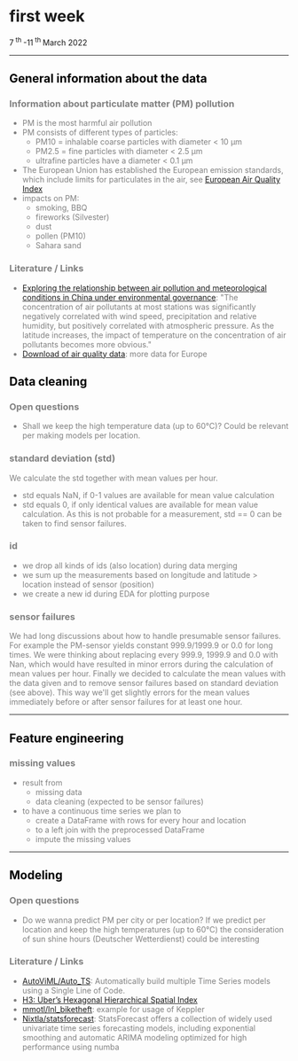 # first week
7<sup> th </sup>-11<sup> th </sup> March 2022

---
## <span style="color:black"> __General information about the data__ </span>
<span style="color:grey">

### __Information about particulate matter (PM) pollution__

* PM is the most harmful air pollution
* PM consists of different types of particles:
    * PM10 = inhalable coarse particles with diameter < 10 µm
    * PM2.5 = fine particles with diameter < 2.5 µm
    * ultrafine particles have a diameter < 0.1 µm
* The European Union has established the European emission standards, which include limits for particulates in the air, see [European Air Quality Index](https://www.eea.europa.eu/themes/air/air-quality-index)
* impacts on PM:
    * smoking, BBQ
    * fireworks (Silvester)
    * dust
    * pollen (PM10)
    * Sahara sand

### __Literature / Links__

* [Exploring the relationship between air pollution and meteorological conditions in China under environmental governance](https://www.nature.com/articles/s41598-020-71338-7): "The concentration of air pollutants at most stations was significantly negatively correlated with wind speed, precipitation and relative humidity, but positively correlated with atmospheric pressure. As the latitude increases, the impact of temperature on the concentration of air pollutants becomes more obvious."
* [Download of air quality data](https://discomap.eea.europa.eu/map/fme/AirQualityExport.htm): more data for Europe



## <span style="color:black"> __Data cleaning__ </span>
<span style="color:grey">

### __Open questions__

* Shall we keep the high temperature data (up to 60°C)? Could be relevant per making models per location.

### __standard deviation (std)__

We calculate the std together with mean values per hour. 
* std equals NaN, if 0-1 values are available for mean value calculation
* std equals 0, if only identical values are available for mean value calculation. As this is not probable for a measurement, std == 0 can be taken to find sensor failures.

### __id__

* we drop all kinds of ids (also location) during data merging
* we sum up the measurements based on longitude and latitude > location instead of sensor (position)
* we create a new id during EDA for plotting purpose 

### __sensor failures__

We had long discussions about how to handle presumable sensor failures. For example the PM-sensor yields constant 999.9/1999.9 or 0.0 for long times. We were thinking about replacing every 999.9, 1999.9 and 0.0 with Nan, which would have resulted in minor errors during the calculation of mean values per hour. Finally we decided to calculate the mean values with the data given and to remove sensor failures based on standard deviation (see above). This way we'll get slightly errors for the mean values immediately before or after sensor failures for at least one hour.

---
## <span style="color:black"> __Feature engineering__ </span>
<span style="color:grey">

### __missing values__

* result from
    * missing data
    * data cleaning (expected to be sensor failures)
* to have a continuous time series we plan to 
    * create a DataFrame with rows for every hour and location
    * to a left join with the preprocessed DataFrame
    * impute the missing values

---
## <span style="color:black"> __Modeling__ </span>
<span style="color:grey">

### __Open questions__

* Do we wanna predict PM per city or per location? If we predict per location and keep the high temperatures (up to 60°C) the consideration of sun shine hours (Deutscher Wetterdienst) could be interesting

### __Literature / Links__

* [AutoViML/Auto_TS](https://github.com/AutoViML/Auto_TS): Automatically build multiple Time Series models using a Single Line of Code. 
* [H3: Uber’s Hexagonal Hierarchical Spatial Index](https://eng.uber.com/h3/)
* [mmotl/lnl_biketheft](https://github.com/mmotl/lnl_biketheft): example for usage of Keppler
* [Nixtla/statsforecast](https://github.com/Nixtla/statsforecast): StatsForecast offers a collection of widely used univariate time series forecasting models, including exponential smoothing and automatic ARIMA modeling optimized for high performance using numba


